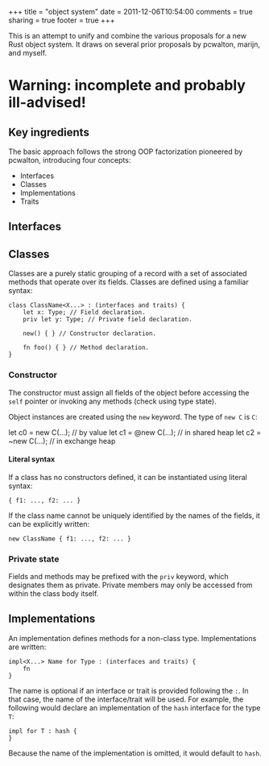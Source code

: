 +++
title = "object system"
date = 2011-12-06T10:54:00
comments = true
sharing = true
footer = true
+++

This is an attempt to unify and combine the various proposals for a
new Rust object system.  It draws on several prior proposals by
pcwalton, marijn, and myself.

# Warning: incomplete and probably ill-advised!

## Key ingredients

The basic approach follows the strong OOP factorization pioneered by
pcwalton, introducing four concepts:

- Interfaces
- Classes
- Implementations
- Traits

## Interfaces

## Classes

Classes are a purely static grouping of a record with a set of
associated methods that operate over its fields.  Classes are defined
using a familiar syntax:

    class ClassName<X...> : (interfaces and traits) {
        let x: Type; // Field declaration.
        priv let y: Type; // Private field declaration.
        
        new() { } // Constructor declaration.
        
        fn foo() { } // Method declaration.
    }
    
### Constructor

The constructor must assign all fields of the object before accessing
the `self` pointer or invoking any methods (check using type state).

Object instances are created using the `new` keyword.  The type of
`new C` is `C`:

   let c0 = new C(...);   // by value
   let c1 = @new C(...);  // in shared heap
   let c2 = ~new C(...);  // in exchange heap

#### Literal syntax

If a class has no constructors defined, it can be instantiated using
literal syntax:

    { f1: ..., f2: ... }
    
If the class name cannot be uniquely identified by the names of the fields, 
it can be explicitly written:

    new ClassName { f1: ..., f2: ... }

### Private state

Fields and methods may be prefixed with the `priv` keyword, which
designates them as private. Private members may only be accessed from
within the class body itself.

## Implementations

An implementation defines methods for a non-class type.  Implementations
are written:

    impl<X...> Name for Type : (interfaces and traits) {
        fn 
    }
    
The name is optional if an interface or trait is provided following
the `:`.  In that case, the name of the interface/trait will be used.
For example, the following would declare an implementation of the `hash`
interface for the type `T`:

    impl for T : hash {
    }
    
Because the name of the implementation is omitted, it would default to
`hash`.
